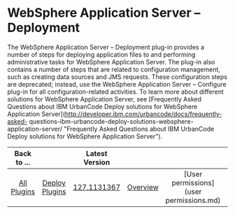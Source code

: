 
WebSphere Application Server – Deployment
=========================================


The WebSphere Application Server – Deployment plug-in provides a number of steps for deploying application files to and 
performing administrative tasks for WebSphere Application Server. The plug-in also contains a number of steps that are 
related to configuration management, such as creating data sources and JMS requests. These configuration steps are 
deprecated; instead, use the WebSphere Application Server – Configure plug-in for all configuration-related activities. 
To learn more about different solutions for WebSphere Application Server, see [Frequently Asked Questions about IBM 
UrbanCode Deploy solutions for WebSphere Application Server](http://developer.ibm.com/urbancode/docs/frequently-asked-
questions-ibm-urbancode-deploy-solutions-websphere-application-server/ "Frequently Asked Questions about IBM UrbanCode 
Deploy solutions for WebSphere Application Server"). 


|Back to ...||Latest Version||||||||
| :---: | :---: | :---: | :---: | :---: | :---: | :---: | :---: | :---: | :---: |
|[All Plugins](../../index.md)|[Deploy Plugins](../README.md)|[127.1131367]()|[Overview](overview.md)|[User permissions](user permissions.md)|[Usage](usage.md)|[Steps](steps.md)|[Roles](roles.md)|[Troubleshooting](troubleshooting.md)|[Downloads](downloads.md)|
